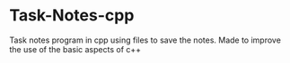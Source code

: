 # Task-Notes-cpp
Task notes program in cpp using files to save the notes.
Made to improve the use of the basic aspects of c++
